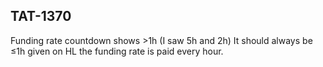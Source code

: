## TAT-1370

Funding rate countdown shows >1h (I saw 5h and 2h)
It should always be ≤1h given on HL the funding rate is paid every hour.
